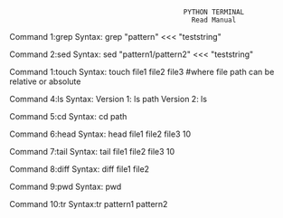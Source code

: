                                                PYTHON TERMINAL 
                                                 Read Manual

Command 1:grep
       Syntax: grep "pattern" <<< "teststring"
       
Command 2:sed
       Syntax: sed "pattern1/pattern2" <<< "teststring"

Command 1:touch
       Syntax: touch file1 file2 file3 
       #where file path can be relative or absolute

Command 4:ls
       Syntax:
              Version 1: ls path
              Version 2: ls

Command 5:cd
       Syntax:
              cd path
       
Command 6:head
       Syntax: head file1 file2 file3 10 

Command 7:tail
       Syntax: tail file1 file2 file3 10

Command 8:diff
       Syntax: diff file1 file2

Command 9:pwd
       Syntax: pwd
       
Command 10:tr
       Syntax:tr pattern1 pattern2